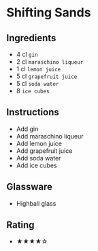 # Shifting Sands

## Ingredients
- 4 cl `gin`
- 2 cl `maraschino liqueur`
- 1 cl `lemon juice`
- 5 cl `grapefruit juice`
- 5 cl `soda water`
- 8 `ice cubes`

## Instructions
- Add gin
- Add maraschino liqueur
- Add lemon juice
- Add grapefruit juice
- Add soda water
- Add ice cubes

## Glassware
- Highball glass

## Rating
- ★★★★☆